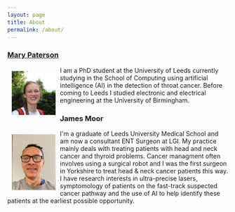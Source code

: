 ```yaml
---
layout: page
title: About
permalink: /about/
---
```


### [Mary Paterson](https://eps.leeds.ac.uk/computing/pgr/8564/mary-paterson)

<img  align="left" width="100"  src="/images/Profile.jpg" style="margin:10px 10px"> I am a PhD student at the University of Leeds currently studying in the School of Computing using artificial intelligence (AI) in the detection of throat cancer. Before coming to Leeds I studied electronic and electrical engineering at the University of Birmingham.
<br>
### James Moor
<img  align="left" width="100"  src="/images/JimProfile.jpg" style="margin:10px 10px"> I'm a graduate of Leeds University Medical School and am now a consultant ENT Surgeon at LGI. My practice mainly deals with treating patients with head and neck cancer and thyroid problems. Cancer managment often involves using a surgical robot and I was the first surgeon in Yorkshire to treat head & neck cancer patients this way. I have research interests in ultra-precise lasers, symptomology of patients on the fast-track suspected cancer pathway and the use of AI to help identify these patients at the earliest possible opportunity. 

